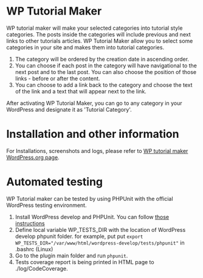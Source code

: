 # WP Tutorial Maker

WP tutorial maker will make your selected categories into tutorial style categories.
The posts inside the categories will include previous and next links to other tutorials articles.
WP Tutorial Maker allow you to select some categories in your site and makes them into tutorial categories.

1. The category will be ordered by the creation date in ascending order.
2. You can choose if each post in the category will have navigational to the next post and to the last post.
You can also choose the position of those links - before or after the content.
3. You can choose to add a link back to the category and choose the text of the link and a text that will appear next to
the link.

After activating WP Tutorial Maker, you can go to any category in your WordPress and designate it as 'Tutorial Category'.

# Installation and other information

For Installations, screenshots and logs, please refer to [WP tutorial maker WordPress.org page](https://wordpress.org/plugins/wp-tutorial-maker/). 

# Automated testing

WP Tutorial maker can be tested by using PHPUnit with the official WordPress testing environment.

1. Install WordPress develop and PHPUnit. You can follow [those instructions](https://make.wordpress.org/core/handbook/testing/automated-testing/)
2. Define local variable WP_TESTS_DIR with the location of WordPress develop phpunit folder. for example, put
put `export WP_TESTS_DIR="/var/www/html/wordpress-develop/tests/phpunit"` in .bashrc (Linux)
3. Go to the plugin main folder and run `phpunit`.
4. Tests coverage report is being printed in HTML page to ./log/CodeCoverage.

